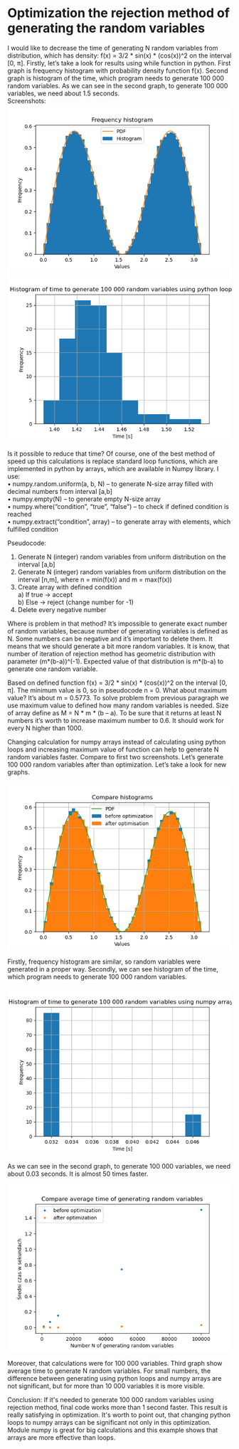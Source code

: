 # Optimization the rejection method of generating the random variables  
I would like to decrease the time of generating N random variables from distribution, which has density: f(x) = 3/2 * sin(x) * (cos(x))^2 on the interval [0, π]. Firstly, let’s take a look for results using while function in python. First graph is frequency histogram with probability density function f(x). Second graph is histogram of the time, which program needs to generate 100 000 random variables. As we can see in the second graph, to generate 100 000 variables, we need about 1.5 seconds.     
Screenshots:  
![alt text](https://github.com/dpalatynski/optimization_rejection_method/blob/master/histogram_1.png)  
![alt text](https://github.com/dpalatynski/optimization_rejection_method/blob/master/time_before_optimization.png)    
  
Is it possible to reduce that time? Of course, one of the best method of speed up this calculations is replace standard loop functions, which are implemented in python by arrays, which are available in Numpy library. I use:  
•	numpy.random.uniform(a, b, N) – to generate N-size array filled with decimal numbers from interval [a,b]  
•	numpy.empty(N) – to generate empty N-size array  
•	numpy.where(“condition”, “true”, “false”) – to check if defined condition is reached  
•	numpy.extract(“condition”, array) – to generate array with elements, which fulfilled condition  
  
Pseudocode:  
1)	Generate N (integer) random variables from uniform distribution on the interval [a,b]  
2)	Generate N (integer) random variables from uniform distribution on the interval [n,m], where n = min(f(x)) and m = max(f(x))  
3)	Create array with defined condition  
a)	If true -> accept   
b)	Else -> reject (change number for -1)  
4)	Delete every negative number  

Where is problem in that method? It’s impossible to generate exact number of random variables, because number of generating variables is defined as N. Some numbers can be negative and it’s important to delete them. It means that we should generate a bit more random variables. It is know, that number of iteration of rejection method has geometric distribution with parameter (m*(b-a))^(-1). Expected value of that distribution is m*(b-a) to generate one random variable.  

Based on defined function f(x) = 3/2 * sin(x) * (cos(x))^2 on the interval [0, π]. The minimum value is 0, so in pseudocode n = 0. What about maximum value? It’s about m  = 0.5773. To solve problem from previous paragraph we use maximum value to defined how many random variables is needed. Size of array define as M = N * m * (b – a). To be sure that it returns at least N numbers it’s worth to increase maximum number to 0.6. It should work for every N higher than 1000.   
  
Changing calculation for numpy arrays instead of calculating using python loops and increasing maximum value of function can help to generate N random variables faster. Compare to first two screenshots. Let’s generate 100 000 random variables after than optimization. Let’s take a look for new graphs.   

![alt text](https://github.com/dpalatynski/optimization_rejection_method/blob/master/compare_histograms.png)  

Firstly, frequency histogram are similar, so random variables were generated in a proper way. Secondly, we can see histogram of the time, which program needs to generate 100 000 random variables.      


![alt text](https://github.com/dpalatynski/optimization_rejection_method/blob/master/time_after_optimization.png) 

As we can see in the second graph, to generate 100 000 variables, we need about 0.03 seconds. It is almost 50 times faster. 

![alt text](https://github.com/dpalatynski/optimization_rejection_method/blob/master/compare_times.png) 

Moreover, that calculations were for 100 000 variables. Third graph show average time to generate N random variables. For small numbers, the difference between generating using python loops and numpy arrays are not significant, but for more than 10 000 variables it is more visible.  

Conclusion: If it's needed to generate 100 000 random variables using rejection method, final code works more than 1 second faster. This result is really satisfying in optimization. It's worth to point out, that changing python loops to numpy arrays can be significant not only in this optimization. Module numpy is great for big calculations and this example shows that arrays are more effective than loops. 
